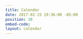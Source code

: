 ```yaml
---
title: Calendar
date: 2017-02-15 19:36:00 -05:00
position: 10
embed-code: 
layout: calendar
---
```


